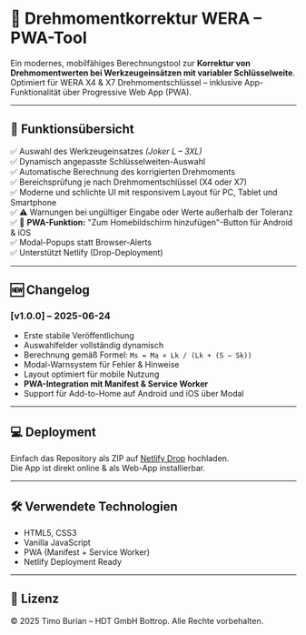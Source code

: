 # 🔧 Drehmomentkorrektur WERA – PWA-Tool

Ein modernes, mobilfähiges Berechnungstool zur **Korrektur von Drehmomentwerten bei Werkzeugeinsätzen mit variabler Schlüsselweite**.  
Optimiert für WERA X4 & X7 Drehmomentschlüssel – inklusive App-Funktionalität über Progressive Web App (PWA).

---

## 🧠 Funktionsübersicht

✅ Auswahl des Werkzeugeinsatzes *(Joker L – 3XL)*  
✅ Dynamisch angepasste Schlüsselweiten-Auswahl  
✅ Automatische Berechnung des korrigierten Drehmoments  
✅ Bereichsprüfung je nach Drehmomentschlüssel (X4 oder X7)  
✅ Moderne und schlichte UI mit responsivem Layout für PC, Tablet und Smartphone  
✅ ⚠️ Warnungen bei ungültiger Eingabe oder Werte außerhalb der Toleranz  
✅ 📲 **PWA-Funktion:** "Zum Homebildschirm hinzufügen"-Button für Android & iOS  
✅ Modal-Popups statt Browser-Alerts  
✅ Unterstützt Netlify (Drop-Deployment)

---

## 🆕 Changelog

### [v1.0.0] – 2025-06-24
- Erste stabile Veröffentlichung
- Auswahlfelder vollständig dynamisch
- Berechnung gemäß Formel: `Ms = Ma × Lk / (Lk + (S − Sk))`
- Modal-Warnsystem für Fehler & Hinweise
- Layout optimiert für mobile Nutzung
- **PWA-Integration mit Manifest & Service Worker**
- Support für Add-to-Home auf Android und iOS über Modal

---

## 💻 Deployment

Einfach das Repository als ZIP auf [Netlify Drop](https://app.netlify.com/drop) hochladen.  
Die App ist direkt online & als Web-App installierbar.

---

## 🛠 Verwendete Technologien

- HTML5, CSS3
- Vanilla JavaScript
- PWA (Manifest + Service Worker)
- Netlify Deployment Ready

---

## 🧾 Lizenz

© 2025 Timo Burian – HDT GmbH Bottrop. Alle Rechte vorbehalten.
